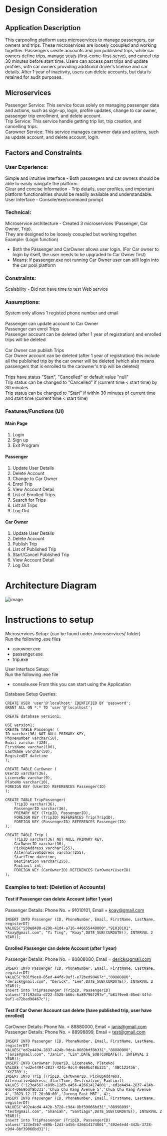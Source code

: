 Design Consideration
====================
## Application Description
This carpooling platform uses microservices to manage passengers, car owners and trips. These microservices are loosely cooupled and working together. Passengers create accounts and join published trips, while car owners define trips, manage seats (first-come-first-serve), and cancel trip 30 minutes before start time. Users can access past trips and update profiles, with car owners providing additional driver's license and car details. After 1 year of inactivity, users can delete accounts, but data is retained for audit purposes.

## Microservices
Passenger Service: This service focus solely on managing passenger data and actions, such as sign-up, login, profile updates, change to car owner, passenger trip enrollment, and delete account. <br>
Trip Service: This service handle getting trip list, trip creation, and cancelling trips. <br>
Carowner Service: This service manages carowner data and actions, such as update account, and delete account, login. <br>

## Factors and Constraints
### User Experience: <br>
Simple and intuitive interface - Both passengers and car owners should be able to easily navigate the platform. <br>
Clear and concise information  - Trip details, user profiles, and important platform functionalities should be readily available and understandable. <br>
User Interface                 - Console/exe/command prompt 

### Technical:
Microservice architecture      - Created 3 microservices (Passenger, Car Owner, Trip). <br>
They are designed to be loosely cooupled but working together. <br>
Example: (Login function) <br>
- Both the Passenger and CarOwner allows user login. (For Car owner to login by itself, the user needs to be upgraded to Car Owner first)
- Means: if passenger.exe not running Car Owner user can still login into the car pool platform

### Constraints:
Scalability                    - Did not have time to test Web service

### Assumptions:
System only allows 1 registed phone number and email <br> <br>
Passenger can update account to Car Owner <br>
Passenger can enrol Trips <br>
Passenger account can be deleted (after 1 year of registration) and enrolled trips will be deleted <br> <br>
Car Owner can publish Trips <br>
Car Owner account can be deleted (after 1 year of registration) this include all the published trip by the car owner will be deleted (which also means passengers that is enrolled to the carowner's trip will be deleted) <br> <br>
Trips have status "Start", "Cancelled" or default value "null"  <br>
Trip status can be changed to "Cancelled" if (current time < start time) by 30 minutes <br>
Trip status can be changed to "Start" if within 30 minutes of current time and start time (current time < start time) <br>

### Features/Functions (UI)
#### Main Page
1. Login
2. Sign up
3. Exit Program
   
#### Passenger
1. Update User Details
2. Delete Account
3. Change to Car Owner
4. Enrol Trip
5. View Account Detail
6. List of Enrolled Trips
7. Search for Trips
8. List all Trips
0. Log Out

#### Car Owner
1. Update User Details
2. Delete Account
3. Publish Trip
4. List of Published Trip
5. Start/Cancel Published Trip
6. View Account Detail
0. Log Out

Architecture Diagram
====================
![image](https://github.com/koayyiting/ETI_ASG1_KoayYiTing/assets/93900494/5ddff562-a0c9-4ac7-8d04-82fe48b5269d)


Instructions to setup
=====================
Microservices Setup: (can be found under /microservices/ folder) <br>
Run the following .exe files
- carowner.exe
- passenger.exe
- trip.exe

User Interface Setup: <br>
Run the following .exe file
- console.exe
From this you can start using the Application

Database Setup Queries: <br>
```
CREATE USER 'user'@'localhost' IDENTIFIED BY 'password';
GRANT ALL ON *.* TO 'user'@'localhost';

CREATE database version1;

USE version1;
CREATE TABLE Passenger (
ID varchar(36) NOT NULL PRIMARY KEY,
PhoneNumber varchar(50), 
Email varchar (320),
FirstName varchar(100), 
LastName varchar(50),
RegistedDT datetime
);

CREATE TABLE CarOwner (
UserID varchar(36),
LicenseNo varchar(9),
PlateNo varchar(10), 
FOREIGN KEY (UserID) REFERENCES Passenger(ID)
);

CREATE TABLE TripPassenger(
	TripID varchar(36),
    PassengerID varchar(36),
    PRIMARY KEY (TripID, PassengerID),
    FOREIGN KEY (TripID) REFERENCES Trip(TripID),
    FOREIGN KEY (PassengerID) REFERENCES Passenger(ID)
);

CREATE TABLE Trip (
    TripID varchar(36) NOT NULL PRIMARY KEY,
    CarOwnerID varchar(36),
    PickUpAddress varchar(255),
    AlternativeAddress varchar(255),
    StartTime datetime,
    Destination varchar(255),
    PaxLimit int,
    FOREIGN KEY (CarOwnerID) REFERENCES CarOwner(UserID)
);
```
### Examples to test: (Deletion of Accounts)
#### Test if Passenger can delete Account (after 1 year)
Passenger Details: Phone No. = 91010101, Email = koay@gmail.com
```
INSERT INTO Passenger (ID, PhoneNumber, Email, FirstName, LastName, registerDT)
VALUES("550e8400-e29b-41d4-a716-446655440000","91010101", "koay@gmail.com", "Yi Ting", "Koay",DATE_SUB(CURDATE(), INTERVAL 2 YEAR));
```
#### Enrolled Passenger can delete Account (after 1 year)
Passenger Details: Phone No. = 80808080, Email = derick@gmail.com
```
INSERT INTO Passenger (ID, PhoneNumber, Email, FirstName, LastName, registerDT)
VALUES("b81f9ee8-05ed-44fd-9af1-e72bed98467c","80808080", "derick@gmail.com", "Derick", "Lee",DATE_SUB(CURDATE(), INTERVAL 2 YEAR));
insert into TripPassenger (TripID, PassengerID)
values("2f192d4a-d722-4520-b66c-6a89796f297e","b81f9ee8-05ed-44fd-9af1-e72bed98467c");
```
#### Test if Car Owner Account can delete (have published trip, user have enrolled) 
CarOwner Details: Phone No. = 88880000, Email = janis@gmail.com <br>
Passenger Details: Phone No. = 88998899, Email = test@gmail.com <br>
```
INSERT INTO Passenger (ID, PhoneNumber, Email, FirstName, LastName, registerDT)
VALUES("ed2e4494-2837-424b-9dc4-0669bdf8b331","88880000", "janis@gmail.com", "Janis", "Lim",DATE_SUB(CURDATE(), INTERVAL 2 YEAR));
INSERT INTO CarOwner (UserID, LicenseNo, PlateNo)
VALUES ('ed2e4494-2837-424b-9dc4-0669bdf8b331', 'ABC123456', 'XYZ789');
INSERT INTO Trip (TripID, CarOwnerID, PickUpAddress, AlternativeAddress, StartTime, Destination, PaxLimit)
VALUES ('123e4567-e89b-12d3-a456-426614174001','ed2e4494-2837-424b-9dc4-0669bdf8b331','Chua Chu Kang Avenue 5','Chua Chu Kang Avenue 4','2023-12-17 20:00:00','Jurong East MRT', 4);
INSERT INTO Passenger (ID, PhoneNumber, Email, FirstName, LastName, registerDT)
VALUES("492e4ed4-442b-3728-c9d4-8bf39066bd31","88998899", "test@gmail.com", "Shaniah", "Santiago",DATE_SUB(CURDATE(), INTERVAL 2 YEAR));
insert into TripPassenger (TripID, PassengerID)
values("123e4567-e89b-12d3-a456-426614174001","492e4ed4-442b-3728-c9d4-8bf39066bd31");
```
